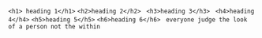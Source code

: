  `<h1> heading 1</h1>`
 `<h2>heading 2</h2>`
` <h3>heading 3</h3>`
` <h4>heading 4</h4>`
 `<h5>heading 5</h5>`
 `<h6>heading 6</h6>`
` everyone judge the look of a person not the within`
    
